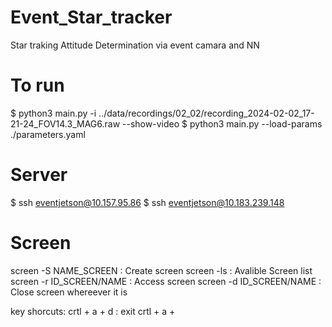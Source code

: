 # Event_Star_tracker
 Star traking Attitude Determination via event camara and NN

# To run 
$ python3 main.py -i ../data/recordings/02_02/recording_2024-02-02_17-21-24_FOV14.3_MAG6.raw --show-video 
$ python3 main.py --load-params ./parameters.yaml

# Server 
$ ssh eventjetson@10.157.95.86
$ ssh eventjetson@10.183.239.148

# Screen 

screen -S NAME_SCREEN : Create screen 
screen -ls : Avalible Screen list 
screen -r ID_SCREEN/NAME : Access screen 
screen -d ID_SCREEN/NAME : Close screen whereever it is 

key shorcuts: 
    crtl + a + d : exit 
    crtl + a + 